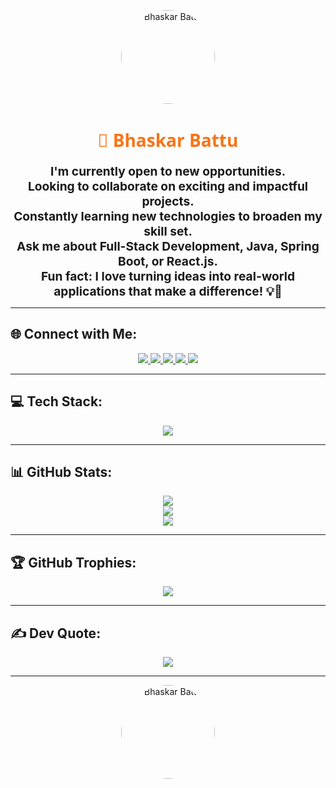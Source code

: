 <p align="center">
  <img src="https://avatars.githubusercontent.com/u/124960269?v=4" width="150" height="150" style="border-radius: 50%;" alt="Bhaskar Battu"/>
</p>

<h1 align="center" style="font-family:'Segoe UI', Tahoma, Geneva, Verdana, sans-serif; color:#F97316;">💫 Bhaskar Battu</h1>

<p align="center">
  <b style="font-size: 1.2rem;">I'm currently open to new opportunities.<br>
  Looking to collaborate on exciting and impactful projects.<br>
  Constantly learning new technologies to broaden my skill set.<br>
  Ask me about Full-Stack Development, Java, Spring Boot, or React.js.<br>
  Fun fact: I love turning ideas into real-world applications that make a difference! 💡🚀</b>
</p>

---

## 🌐 Connect with Me:
<p align="center">
  <a href="https://www.instagram.com/itz_bhaskar_battu/" target="_blank">
    <img src="https://img.shields.io/badge/Instagram-%23E4405F.svg?style=for-the-badge&logo=Instagram&logoColor=white"/>
  </a>
  <a href="https://www.linkedin.com/in/bhaskar-battu-5434b5255/" target="_blank">
    <img src="https://img.shields.io/badge/LinkedIn-%230077B5.svg?style=for-the-badge&logo=linkedin&logoColor=white"/>
  </a>
  <a href="https://x.com/BattuBhaskar7" target="_blank">
    <img src="https://img.shields.io/badge/X-black.svg?style=for-the-badge&logo=X&logoColor=white"/>
  </a>
  <a href="https://www.youtube.com/@bhaskarbattu2033" target="_blank">
    <img src="https://img.shields.io/badge/YouTube-%23FF0000.svg?style=for-the-badge&logo=YouTube&logoColor=white"/>
  </a>
  <a href="mailto:bhaskarbattu99@gmail.com">
    <img src="https://img.shields.io/badge/Email-D14836?style=for-the-badge&logo=gmail&logoColor=white"/>
  </a>
</p>

---

## 💻 Tech Stack:
<p align="center">
<img src="https://skillicons.dev/icons?i=java,spring,react,redux,js,ts,html,css,bootstrap,nodejs,express,hibernate,angular,cpp,mysql,postgres,mongodb,git,github,docker,figma,aws,postman" />
</p>

---

## 📊 GitHub Stats:
<p align="center">
  <img src="https://github-readme-stats.vercel.app/api?username=bhaskarbattu99&theme=dark&hide_border=false&include_all_commits=false&count_private=false" />
  <br/>
  <img src="https://nirzak-streak-stats.vercel.app/?user=bhaskarbattu99&theme=dark&hide_border=false"/>
  <br/>
  <img src="https://github-readme-stats.vercel.app/api/top-langs/?username=bhaskarbattu99&theme=dark&hide_border=false&layout=compact"/>
</p>

---

## 🏆 GitHub Trophies:
<p align="center">
  <img src="https://github-profile-trophy.vercel.app/?username=bhaskarbattu99&theme=radical&no-frame=false&no-bg=true&margin-w=4"/>
</p>

---

## ✍️ Dev Quote:
<p align="center">
  <img src="https://quotes-github-readme.vercel.app/api?type=horizontal&theme=radical"/>
</p>

---

<p align="center">
 
  <img src="https://avatars.githubusercontent.com/u/124960269?v=4" width="150" height="150" style="border-radius: 50%;" alt="Bhaskar Battu"/>
</p>

<!-- Created with love by Bhaskar Battu -->
